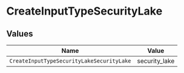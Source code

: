 # CreateInputTypeSecurityLake


## Values

| Name                                      | Value                                     |
| ----------------------------------------- | ----------------------------------------- |
| `CreateInputTypeSecurityLakeSecurityLake` | security_lake                             |